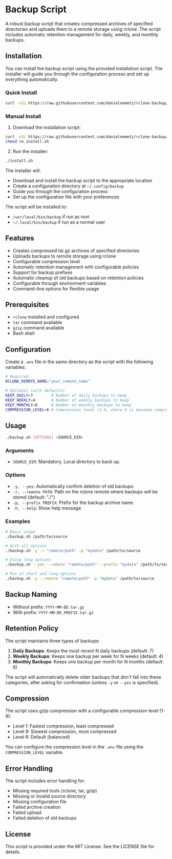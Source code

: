 # Backup Script

A robust backup script that creates compressed archives of specified directories and uploads them to a remote storage using rclone. The script includes automatic retention management for daily, weekly, and monthly backups.

## Installation

You can install the backup script using the provided installation script. The installer will guide you through the configuration process and set up everything automatically.

### Quick Install

```bash
curl -sSL https://raw.githubusercontent.com/danielnemetz/rclone-backup/refs/heads/main/install.sh | bash
```

### Manual Install

1. Download the installation script:
```bash
curl -sSL https://raw.githubusercontent.com/danielnemetz/rclone-backup/refs/heads/main/install.sh -o install.sh
chmod +x install.sh
```

2. Run the installer:
```bash
./install.sh
```

The installer will:
- Download and install the backup script to the appropriate location
- Create a configuration directory at `~/.config/backup`
- Guide you through the configuration process
- Set up the configuration file with your preferences

The script will be installed to:
- `/usr/local/bin/backup` if run as root
- `~/.local/bin/backup` if run as a normal user

## Features

- Creates compressed tar.gz archives of specified directories
- Uploads backups to remote storage using rclone
- Configurable compression level
- Automatic retention management with configurable policies
- Support for backup prefixes
- Automatic cleanup of old backups based on retention policies
- Configurable through environment variables
- Command-line options for flexible usage

## Prerequisites

- `rclone` installed and configured
- `tar` command available
- `gzip` command available
- Bash shell

## Configuration

Create a `.env` file in the same directory as the script with the following variables:

```bash
# Required
RCLONE_REMOTE_NAME="your_remote_name"

# Optional (with defaults)
KEEP_DAILY=7        # Number of daily backups to keep
KEEP_WEEKLY=4       # Number of weekly backups to keep
KEEP_MONTHLY=6      # Number of monthly backups to keep
COMPRESSION_LEVEL=6 # Compression level (1-9, where 9 is maximum compression)
```

## Usage

```bash
./backup.sh [OPTIONS] <SOURCE_DIR>
```

### Arguments

- `SOURCE_DIR`: Mandatory. Local directory to back up.

### Options

- `-y, --yes`: Automatically confirm deletion of old backups
- `-r, --remote PATH`: Path on the rclone remote where backups will be stored (default: "./")
- `-p, --prefix PREFIX`: Prefix for the backup archive name
- `-h, --help`: Show help message

### Examples

```bash
# Basic usage
./backup.sh /path/to/source

# With all options
./backup.sh -y -r "remote/path" -p "mydata" /path/to/source

# Using long options
./backup.sh --yes --remote "remote/path" --prefix "mydata" /path/to/source

# Mix of short and long options
./backup.sh -y --remote "remote/path" -p "mydata" /path/to/source
```

## Backup Naming

- Without prefix: `YYYY-MM-DD.tar.gz`
- With prefix: `YYYY-MM-DD_PREFIX.tar.gz`

## Retention Policy

The script maintains three types of backups:

1. **Daily Backups**: Keeps the most recent N daily backups (default: 7)
2. **Weekly Backups**: Keeps one backup per week for N weeks (default: 4)
3. **Monthly Backups**: Keeps one backup per month for N months (default: 6)

The script will automatically delete older backups that don't fall into these categories, after asking for confirmation (unless `-y` or `--yes` is specified).

## Compression

The script uses gzip compression with a configurable compression level (1-9):
- Level 1: Fastest compression, least compressed
- Level 9: Slowest compression, most compressed
- Level 6: Default (balanced)

You can configure the compression level in the `.env` file using the `COMPRESSION_LEVEL` variable.

## Error Handling

The script includes error handling for:
- Missing required tools (rclone, tar, gzip)
- Missing or invalid source directory
- Missing configuration file
- Failed archive creation
- Failed upload
- Failed deletion of old backups

## License

This script is provided under the MIT License. See the LICENSE file for details. 